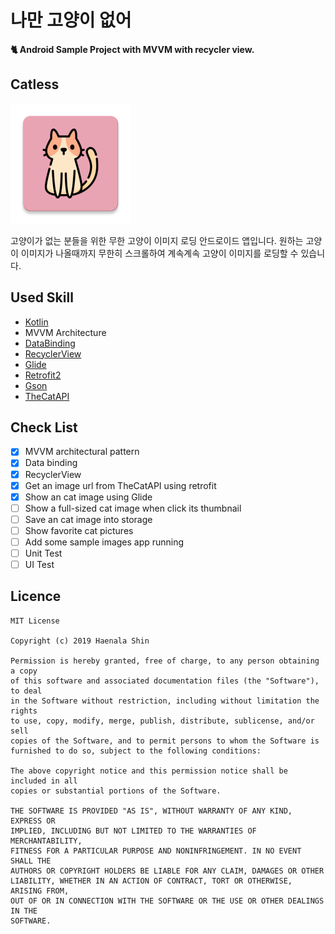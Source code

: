 나만 고양이 없어
==================

**🐈 Android Sample Project with MVVM with recycler view.**

## Catless

![catless](README/img/ic_launcher.png)

고양이가 없는 분들을 위한 무한 고양이 이미지 로딩 안드로이드 앱입니다. 원하는 고양이 이미지가 나올때까지 무한히 스크롤하여 계속계속 고양이 이미지를 로딩할 수 있습니다.

## Used Skill

- [Kotlin](https://kotlinlang.org/)
- MVVM Architecture
- [DataBinding](https://developer.android.com/topic/libraries/data-binding)
- [RecyclerView](https://developer.android.com/reference/android/support/v7/widget/RecyclerView)
- [Glide](https://github.com/bumptech/glide)
- [Retrofit2](https://square.github.io/retrofit/)
- [Gson](https://github.com/google/gson)
- [TheCatAPI](https://thecatapi.com/)

## Check List

- [x] MVVM architectural pattern
- [x] Data binding
- [x] RecyclerView
- [x] Get an image url from TheCatAPI using retrofit 
- [x] Show an cat image using Glide 
- [ ] Show a full-sized cat image when click its thumbnail
- [ ] Save an cat image into storage
- [ ] Show favorite cat pictures
- [ ] Add some sample images app running
- [ ] Unit Test
- [ ] UI Test

## Licence

```
MIT License

Copyright (c) 2019 Haenala Shin

Permission is hereby granted, free of charge, to any person obtaining a copy
of this software and associated documentation files (the "Software"), to deal
in the Software without restriction, including without limitation the rights
to use, copy, modify, merge, publish, distribute, sublicense, and/or sell
copies of the Software, and to permit persons to whom the Software is
furnished to do so, subject to the following conditions:

The above copyright notice and this permission notice shall be included in all
copies or substantial portions of the Software.

THE SOFTWARE IS PROVIDED "AS IS", WITHOUT WARRANTY OF ANY KIND, EXPRESS OR
IMPLIED, INCLUDING BUT NOT LIMITED TO THE WARRANTIES OF MERCHANTABILITY,
FITNESS FOR A PARTICULAR PURPOSE AND NONINFRINGEMENT. IN NO EVENT SHALL THE
AUTHORS OR COPYRIGHT HOLDERS BE LIABLE FOR ANY CLAIM, DAMAGES OR OTHER
LIABILITY, WHETHER IN AN ACTION OF CONTRACT, TORT OR OTHERWISE, ARISING FROM,
OUT OF OR IN CONNECTION WITH THE SOFTWARE OR THE USE OR OTHER DEALINGS IN THE
SOFTWARE.
```